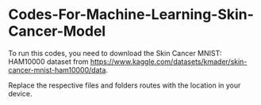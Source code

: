 # Codes-For-Machine-Learning-Skin-Cancer-Model

To run this codes, you need to download the Skin Cancer MNIST: HAM10000 dataset from https://www.kaggle.com/datasets/kmader/skin-cancer-mnist-ham10000/data.

Replace the respective files and folders routes with the location in your device.
